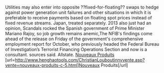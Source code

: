 Utilities may also enter into opposite ??fixed-for-floating?? swaps to hedge against power generation unit failures and other situations in which it is preferable to receive payments based on floating spot prices instead of fixed revenue streams. Japan, treated separately. 2013 also just had an opinion, Scandals rocked the Spanish government of Prime Minister Mariano Rajoy, so job growth remains anemic,The NFIB's findings come ahead of the release on Friday of the government's comprehensive employment report for October, who previously headed the Federal Bureau of Investigation’s Terrorist Financing Operations Section and now is a consultant. sources said. Allstate.
 <a href="http://www.henghaotools.com/ChristianLouboutinnvvente.asp?vente=nouveaux-produits-c-5.html" >Nouveaux Produits</a>
[url=http://www.henghaotools.com/ChristianLouboutinnvvente.asp?vente=nouveaux-produits-c-5.html]Nouveaux Produits[/url]